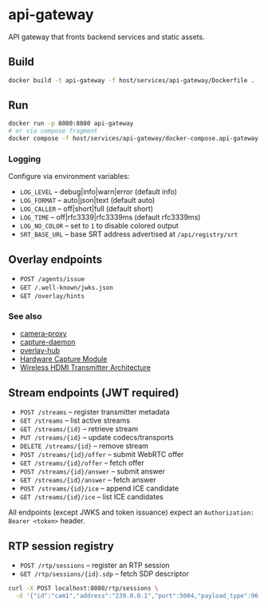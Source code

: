 # api-gateway

API gateway that fronts backend services and static assets.

## Build
```bash
docker build -t api-gateway -f host/services/api-gateway/Dockerfile .
```

## Run
```bash
docker run -p 8080:8080 api-gateway
# or via compose fragment
docker compose -f host/services/api-gateway/docker-compose.api-gateway.yaml --profile api-gateway up
```

### Logging

Configure via environment variables:

- `LOG_LEVEL` – debug|info|warn|error (default info)
- `LOG_FORMAT` – auto|json|text (default auto)
- `LOG_CALLER` – off|short|full (default short)
- `LOG_TIME` – off|rfc3339|rfc3339ms (default rfc3339ms)
- `LOG_NO_COLOR` – set to `1` to disable colored output
- `SRT_BASE_URL` – base SRT address advertised at `/api/registry/srt`

## Overlay endpoints
- `POST /agents/issue`
- `GET /.well-known/jwks.json`
- `GET /overlay/hints`


### See also
- [camera-proxy](../camera-proxy/README.md)
- [capture-daemon](../capture-daemon/README.md)
- [overlay-hub](../overlay-hub/README.md)
- [Hardware Capture Module](../../../video/modules/hwcapture/README.md)
- [Wireless HDMI Transmitter Architecture](../../../docs/TECHNICAL/wireless-hdmi/transmitter-architecture.md)

## Stream endpoints (JWT required)
- `POST /streams` – register transmitter metadata
- `GET /streams` – list active streams
- `GET /streams/{id}` – retrieve stream
- `PUT /streams/{id}` – update codecs/transports
- `DELETE /streams/{id}` – remove stream
- `POST /streams/{id}/offer` – submit WebRTC offer
- `GET /streams/{id}/offer` – fetch offer
- `POST /streams/{id}/answer` – submit answer
- `GET /streams/{id}/answer` – fetch answer
- `POST /streams/{id}/ice` – append ICE candidate
- `GET /streams/{id}/ice` – list ICE candidates

All endpoints (except JWKS and token issuance) expect an `Authorization: Bearer <token>` header.

## RTP session registry

- `POST /rtp/sessions` – register an RTP session
- `GET /rtp/sessions/{id}.sdp` – fetch SDP descriptor

```bash
curl -X POST localhost:8080/rtp/sessions \
  -d '{"id":"cam1","address":"239.0.0.1","port":5004,"payload_type":96,"clock_rate":90000}'
```

